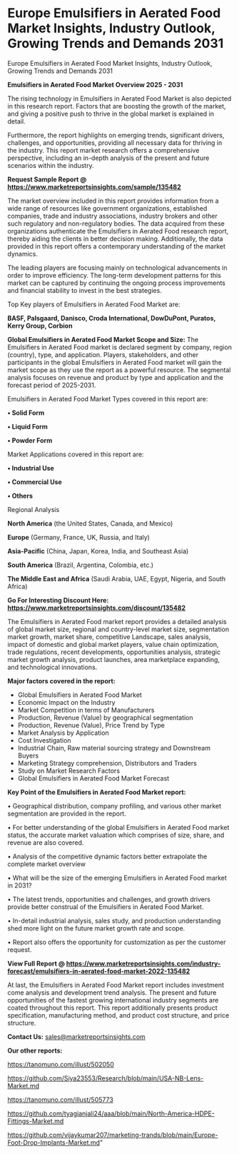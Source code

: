 # Europe Emulsifiers in Aerated Food Market Insights, Industry Outlook, Growing Trends and Demands 2031
 Europe Emulsifiers in Aerated Food Market Insights, Industry Outlook, Growing Trends and Demands 2031

<Strong> Emulsifiers in Aerated Food Market Overview 2025 - 2031</strong>

The rising technology in Emulsifiers in Aerated Food Market is also depicted in this research report. Factors that are boosting the growth of the market, and giving a positive push to thrive in the global market is explained in detail.

Furthermore, the report highlights on emerging trends, significant drivers, challenges, and opportunities, providing all necessary data for thriving in the industry. This report market research offers a comprehensive perspective, including an in-depth analysis of the present and future scenarios within the industry.

<strong>Request Sample Report @ <a href=https://www.marketreportsinsights.com/sample/135482>https://www.marketreportsinsights.com/sample/135482</a></strong>

The market overview included in this report provides information from a wide range of resources like government organizations, established companies, trade and industry associations, industry brokers and other such regulatory and non-regulatory bodies. The data acquired from these organizations authenticate the Emulsifiers in Aerated Food research report, thereby aiding the clients in better decision making. Additionally, the data provided in this report offers a contemporary understanding of the market dynamics.

The leading players are focusing mainly on technological advancements in order to improve efficiency. The long-term development patterns for this market can be captured by continuing the ongoing process improvements and financial stability to invest in the best strategies.

Top Key players of Emulsifiers in Aerated Food Market are:

<strong>BASF, Palsgaard, Danisco, Croda International, DowDuPont, Puratos, Kerry Group, Corbion</strong>

<strong><b>Global Emulsifiers in Aerated Food Market Scope and Size:</b></strong>
The Emulsifiers in Aerated Food market is declared segment by company, region (country), type, and application. Players, stakeholders, and other participants in the global Emulsifiers in Aerated Food market will gain the market scope as they use the report as a powerful resource. The segmental analysis focuses on revenue and product by type and application and the forecast period of 2025-2031.

Emulsifiers in Aerated Food Market Types covered in this report are:

<strong>• Solid Form

• Liquid Form

• Powder Form</strong>

Market Applications covered in this report are:

<strong>• Industrial Use

• Commercial Use

• Others</strong> 

Regional Analysis

<strong>North America</strong> (the United States, Canada, and Mexico)

<strong>Europe</strong> (Germany, France, UK, Russia, and Italy)

<strong>Asia-Pacific</strong> (China, Japan, Korea, India, and Southeast Asia)

<strong>South America</strong> (Brazil, Argentina, Colombia, etc.)

<strong>The Middle East and Africa</strong> (Saudi Arabia, UAE, Egypt, Nigeria, and South Africa)

<strong>Go For Interesting Discount Here: <a href=https://www.marketreportsinsights.com/discount/135482>https://www.marketreportsinsights.com/discount/135482</a></strong>

The Emulsifiers in Aerated Food market report provides a detailed analysis of global market size, regional and country-level market size, segmentation market growth, market share, competitive Landscape, sales analysis, impact of domestic and global market players, value chain optimization, trade regulations, recent developments, opportunities analysis, strategic market growth analysis, product launches, area marketplace expanding, and technological innovations.

<strong><b>Major factors covered in the report:</b></strong>
<ul>
  <li>Global Emulsifiers in Aerated Food Market </li>
  <li>Economic Impact on the Industry</li>
  <li>Market Competition in terms of Manufacturers</li>
  <li>Production, Revenue (Value) by geographical segmentation</li>
  <li>Production, Revenue (Value), Price Trend by Type</li>
  <li>Market Analysis by Application</li>
  <li>Cost Investigation</li>
  <li>Industrial Chain, Raw material sourcing strategy and Downstream Buyers</li>
  <li>Marketing Strategy comprehension, Distributors and Traders</li>
  <li>Study on Market Research Factors</li>
  <li>Global Emulsifiers in Aerated Food Market Forecast</li>
</ul>

<strong><b>Key Point of the Emulsifiers in Aerated Food Market report:</b></strong>

• Geographical distribution, company profiling, and various other market segmentation are provided in the report.

• For better understanding of the global Emulsifiers in Aerated Food market status, the accurate market valuation which comprises of size, share, and revenue are also covered.

• Analysis of the competitive dynamic factors better extrapolate the complete market overview

• What will be the size of the emerging Emulsifiers in Aerated Food market in 2031?

• The latest trends, opportunities and challenges, and growth drivers provide better construal of the Emulsifiers in Aerated Food Market.

• In-detail industrial analysis, sales study, and production understanding shed more light on the future market growth rate and scope.

• Report also offers the opportunity for customization as per the customer request.

<strong><b>View Full Report @ <a href=https://www.marketreportsinsights.com/industry-forecast/emulsifiers-in-aerated-food-market-2022-135482>https://www.marketreportsinsights.com/industry-forecast/emulsifiers-in-aerated-food-market-2022-135482</a></b></strong>


At last, the Emulsifiers in Aerated Food Market report includes investment come analysis and development trend analysis. The present and future opportunities of the fastest growing international industry segments are coated throughout this report. This report additionally presents product specification, manufacturing method, and product cost structure, and price structure.

<strong>Contact Us:</strong>
sales@marketreportsinsights.com

<strong>Our other reports:</strong>

<a href=https://tanomuno.com/illust/502050>https://tanomuno.com/illust/502050</a>

<a href=https://github.com/Siya23553/Research/blob/main/USA-NB-Lens-Market.md>https://github.com/Siya23553/Research/blob/main/USA-NB-Lens-Market.md</a>

<a href=https://tanomuno.com/illust/505773>https://tanomuno.com/illust/505773</a>

<a href=https://github.com/tyagianjali24/aaa/blob/main/North-America-HDPE-Fittings-Market.md>https://github.com/tyagianjali24/aaa/blob/main/North-America-HDPE-Fittings-Market.md</a>

<a href=https://github.com/vijaykumar207/marketing-trands/blob/main/Europe-Foot-Drop-Implants-Market.md>https://github.com/vijaykumar207/marketing-trands/blob/main/Europe-Foot-Drop-Implants-Market.md</a>"

